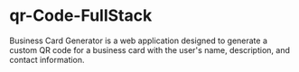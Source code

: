 # qr-Code-FullStack
Business Card Generator is a web application designed to generate a custom QR code for a business card with the user's name, description, and contact information.
